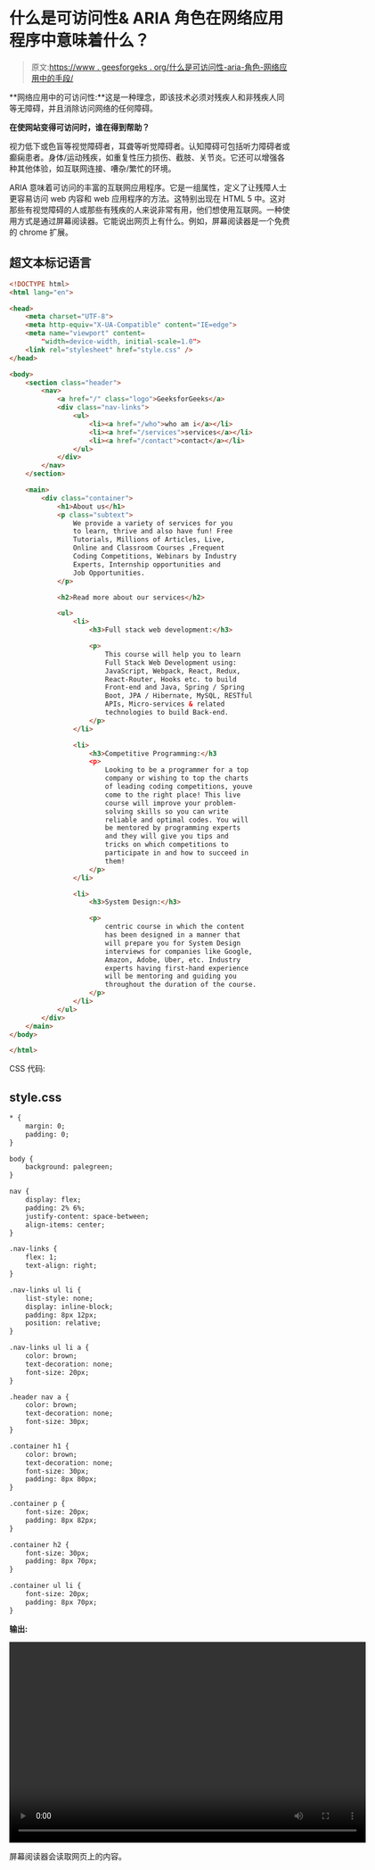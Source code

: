 # 什么是可访问性& ARIA 角色在网络应用程序中意味着什么？

> 原文:[https://www . geesforgeks . org/什么是可访问性-aria-角色-网络应用中的手段/](https://www.geeksforgeeks.org/what-is-accessibility-aria-role-means-in-a-web-application/)

**网络应用中的可访问性:**这是一种理念，即该技术必须对残疾人和非残疾人同等无障碍，并且消除访问网络的任何障碍。

**在使网站变得可访问时，谁在得到帮助？**

视力低下或色盲等视觉障碍者，耳聋等听觉障碍者。认知障碍可包括听力障碍者或癫痫患者。身体/运动残疾，如重复性压力损伤、截肢、关节炎。它还可以增强各种其他体验，如互联网连接、嘈杂/繁忙的环境。

ARIA 意味着可访问的丰富的互联网应用程序。它是一组属性，定义了让残障人士更容易访问 web 内容和 web 应用程序的方法。这特别出现在 HTML 5 中。这对那些有视觉障碍的人或那些有残疾的人来说非常有用，他们想使用互联网。一种使用方式是通过屏幕阅读器。它能说出网页上有什么。例如，屏幕阅读器是一个免费的 chrome 扩展。

## 超文本标记语言

```html
<!DOCTYPE html>
<html lang="en">

<head>
    <meta charset="UTF-8">
    <meta http-equiv="X-UA-Compatible" content="IE=edge">
    <meta name="viewport" content=
        "width=device-width, initial-scale=1.0">
    <link rel="stylesheet" href="style.css" />
</head>

<body>
    <section class="header">
        <nav>
            <a href="/" class="logo">GeeksforGeeks</a>
            <div class="nav-links">
                <ul>
                    <li><a href="/who">who am i</a></li>
                    <li><a href="/services">services</a></li>
                    <li><a href="/contact">contact</a></li>
                </ul>
            </div>
        </nav>
    </section>

    <main>
        <div class="container">
            <h1>About us</h1>
            <p class="subtext">
                We provide a variety of services for you 
                to learn, thrive and also have fun! Free 
                Tutorials, Millions of Articles, Live, 
                Online and Classroom Courses ,Frequent 
                Coding Competitions, Webinars by Industry 
                Experts, Internship opportunities and
                Job Opportunities.
            </p>

            <h2>Read more about our services</h2>

            <ul>
                <li>
                    <h3>Full stack web development:</h3>

                    <p>
                        This course will help you to learn 
                        Full Stack Web Development using:
                        JavaScript, Webpack, React, Redux, 
                        React-Router, Hooks etc. to build 
                        Front-end and Java, Spring / Spring 
                        Boot, JPA / Hibernate, MySQL, RESTful 
                        APIs, Micro-services & related 
                        technologies to build Back-end.
                    </p>
                </li>

                <li>
                    <h3>Competitive Programming:</h3 
                    <p>
                        Looking to be a programmer for a top 
                        company or wishing to top the charts 
                        of leading coding competitions, youve 
                        come to the right place! This live 
                        course will improve your problem-
                        solving skills so you can write 
                        reliable and optimal codes. You will 
                        be mentored by programming experts
                        and they will give you tips and 
                        tricks on which competitions to 
                        participate in and how to succeed in 
                        them!
                    </p>
                </li>

                <li>
                    <h3>System Design:</h3>

                    <p>
                        centric course in which the content 
                        has been designed in a manner that 
                        will prepare you for System Design 
                        interviews for companies like Google, 
                        Amazon, Adobe, Uber, etc. Industry 
                        experts having first-hand experience 
                        will be mentoring and guiding you 
                        throughout the duration of the course.
                    </p>
                </li>
            </ul>
        </div>
    </main>
</body>

</html>
```

CSS 代码:

## style.css

```html
* {
    margin: 0;
    padding: 0;
}

body {
    background: palegreen;
}

nav {
    display: flex;
    padding: 2% 6%;
    justify-content: space-between;
    align-items: center;
}

.nav-links {
    flex: 1;
    text-align: right;
}

.nav-links ul li {
    list-style: none;
    display: inline-block;
    padding: 8px 12px;
    position: relative;
}

.nav-links ul li a {
    color: brown;
    text-decoration: none;
    font-size: 20px;
}

.header nav a {
    color: brown;
    text-decoration: none;
    font-size: 30px;
}

.container h1 {
    color: brown;
    text-decoration: none;
    font-size: 30px;
    padding: 8px 80px;
}

.container p {
    font-size: 20px;
    padding: 8px 82px;
}

.container h2 {
    font-size: 30px;
    padding: 8px 70px;
}

.container ul li {
    font-size: 20px;
    padding: 8px 70px;
}
```

**输出:**

<video class="wp-video-shortcode" id="video-638579-1" width="640" height="360" preload="metadata" controls=""><source type="video/mp4" src="https://media.geeksforgeeks.org/wp-content/uploads/20210628180058/ARIA.mp4?_=1">[https://media.geeksforgeeks.org/wp-content/uploads/20210628180058/ARIA.mp4](https://media.geeksforgeeks.org/wp-content/uploads/20210628180058/ARIA.mp4)</video>

屏幕阅读器会读取网页上的内容。